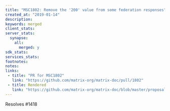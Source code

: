 ```yaml
---
title: "MSC1802: Remove the '200' value from some federation responses"
created_at: "2019-01-14"
description:
keywords: merged
client_stats:
server_stats:
  synapse:
    all:
      merged: y
sdk_stats:
services_stats:
footnotes:
notes:
links:
 - title: "PR for MSC1802"
   link: "https://github.com/matrix-org/matrix-doc/pull/1802"
 - title: Rendered
   link: "https://github.com/matrix-org/matrix-doc/blob/master/proposals/1802-standardised-federation-response-format.md"
---
```


Resolves #1418
